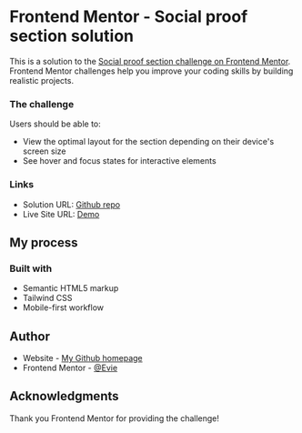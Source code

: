 # Frontend Mentor - Social proof section solution

This is a solution to the [Social proof section challenge on Frontend Mentor](https://www.frontendmentor.io/challenges/social-proof-section-6e0qTv_bA). Frontend Mentor challenges help you improve your coding skills by building realistic projects. 


### The challenge

Users should be able to:

- View the optimal layout for the section depending on their device's screen size
- See hover and focus states for interactive elements


### Links

- Solution URL: [Github repo](https://github.com/Erin-Liuu/FM-challenge/tree/main/04-social-proof-section-master)
- Live Site URL: [Demo](https://erin-liuu.github.io/FM-challenge/04-social-proof-section-master/)

## My process

### Built with

- Semantic HTML5 markup
- Tailwind CSS
- Mobile-first workflow

## Author

- Website - [My Github homepage](https://github.com/Erin-Liuu)
- Frontend Mentor - [@Evie](https://www.frontendmentor.io/profile/Erin-Liuu)


## Acknowledgments

Thank you Frontend Mentor for providing the challenge!
